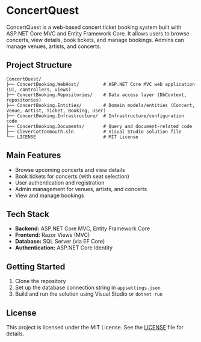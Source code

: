 # ConcertQuest

ConcertQuest is a web-based concert ticket booking system built with ASP.NET Core MVC and Entity Framework Core. It allows users to browse concerts, view details, book tickets, and manage bookings. Admins can manage venues, artists, and concerts.

## Project Structure

```
ConcertQuest/
├── ConcertBooking.WebHost/         # ASP.NET Core MVC web application (UI, controllers, views)
├── ConcertBooking.Repositories/    # Data access layer (DbContext, repositories)
├── ConcertBooking.Entities/        # Domain models/entities (Concert, Venue, Artist, Ticket, Booking, User)
├── ConcertBooking.Infrastructure/  # Infrastructure/configuration code
├── ConcertBooking.Documents/       # Query and document-related code
├── CleverCottonmouth.sln           # Visual Studio solution file
└── LICENSE                         # MIT License
```

## Main Features
- Browse upcoming concerts and view details
- Book tickets for concerts (with seat selection)
- User authentication and registration
- Admin management for venues, artists, and concerts
- View and manage bookings

## Tech Stack
- **Backend:** ASP.NET Core MVC, Entity Framework Core
- **Frontend:** Razor Views (MVC)
- **Database:** SQL Server (via EF Core)
- **Authentication:** ASP.NET Core Identity

## Getting Started
1. Clone the repository
2. Set up the database connection string in `appsettings.json`
3. Build and run the solution using Visual Studio or `dotnet run`

## License
This project is licensed under the MIT License. See the [LICENSE](LICENSE) file for details. 
